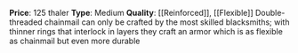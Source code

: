 **Price**: 125 thaler
**Type**: Medium 
**Quality**: [[Reinforced]], [[Flexible]]
Double-threaded chainmail can only be crafted by the most skilled blacksmiths; with thinner rings that interlock in layers they craft an armor which is as flexible as chainmail but even more durable